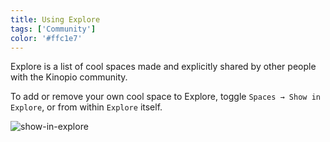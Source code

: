 ```yaml
---
title: Using Explore
tags: ['Community']
color: '#ffc1e7'
---
```


Explore is a list of cool spaces made and explicitly shared by other people with the Kinopio community.

To add or remove your own cool space to Explore, toggle `Spaces → Show in Explore`, or from within `Explore` itself.

![show-in-explore](/assets/posts/show-in-explore.png)
